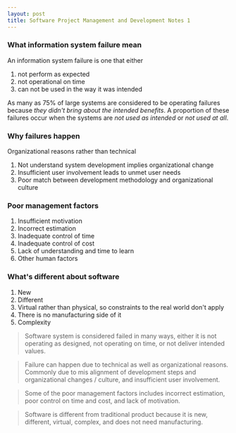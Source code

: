 ```yaml
---
layout: post
title: Software Project Management and Development Notes 1
---
```


### What information system failure mean

An information system failure is one that either

1. not perform as expected
2. not operational on time
3. can not be used in the way it was intended

As many as 75% of large systems are considered to be operating failures because *they didn't bring about the intended benefits*. A proportion of these failures occur when the systems are *not used as intended* or *not used at all*.

### Why failures happen

Organizational reasons rather than technical

1. Not understand system development implies organizational change
2. Insufficient user involvement leads to unmet user needs
3. Poor match between development methodology and organizational culture

### Poor management factors

1. Insufficient motivation
2. Incorrect estimation
3. Inadequate control of time
4. Inadequate control of cost
5. Lack of understanding and time to learn
6. Other human factors

### What's different about software

1. New
2. Different
3. Virtual rather than physical, so constraints to the real world don't apply
4. There is no manufacturing side of it
5. Complexity

> Software system is considered failed in many ways, either it is not operating as designed, not operating on time, or not deliver intended values.

> Failure can happen due to technical as well as organizational reasons. Commonly due to mis alignment of development steps and organizational changes / culture, and insufficient user involvement.

> Some of the poor management factors includes incorrect estimation, poor control on time and cost, and lack of motivation.

> Software is different from traditional product because it is new, different, virtual, complex, and does not need manufacturing.  
